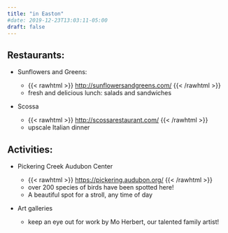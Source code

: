 ```yaml
---
title: "in Easton"
#date: 2019-12-23T13:03:11-05:00
draft: false
---
```



## Restaurants:

- Sunflowers and Greens: 

    - {{< rawhtml >}} <a href="http://sunflowersandgreens.com/">http://sunflowersandgreens.com/
</a> {{< /rawhtml     >}}
    - fresh and delicious lunch: salads and sandwiches

- Scossa
    - {{< rawhtml >}} <a href="http://scossarestaurant.com/">http://scossarestaurant.com/</a> {{< /rawhtml >}}
    - upscale Italian dinner

## Activities: 

- Pickering Creek Audubon Center
    - {{< rawhtml >}} <a href="https://pickering.audubon.org/">https://pickering.audubon.org/</a> {{< /rawhtml >}}
   - over 200 species of birds have been spotted here! 
    - A beautiful spot for a stroll, any time of day

- Art galleries 
    - keep an eye out for work by Mo Herbert, our talented family artist!



